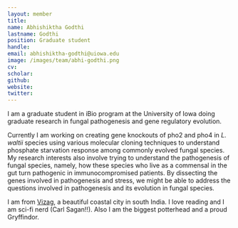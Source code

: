 ```yaml
---
layout: member
title:
name: Abhishiktha Godthi
lastname: Godthi
position: Graduate student
handle:
email: abhishiktha-godthi@uiowa.edu
image: /images/team/abhi-godthi.png
cv:
scholar:
github:
website:
twitter:
---
```


I am a graduate student in iBio program at the University of Iowa doing graduate research in fungal pathogenesis and gene regulatory evolution.

Currently I am working on creating gene knockouts of pho2 and pho4 in _L. waltii_ species using various molecular cloning techniques to understand phosphate starvation response among commonly evolved fungal species. My research interests also involve trying to understand the pathogenesis of fungal species, namely, how these species who live as a commensal in the gut turn pathogenic in immunocompromised patients. By dissecting the genes involved in pathogenesis and stress, we might be able to address the questions involved in pathogenesis and its evolution in fungal species.

I am from [Vizag](https://en.wikipedia.org/wiki/Visakhapatnam), a beautiful coastal city in south India. I love reading and I am sci-fi nerd (Carl Sagan!!). Also I am the biggest potterhead and a proud Gryffindor.
